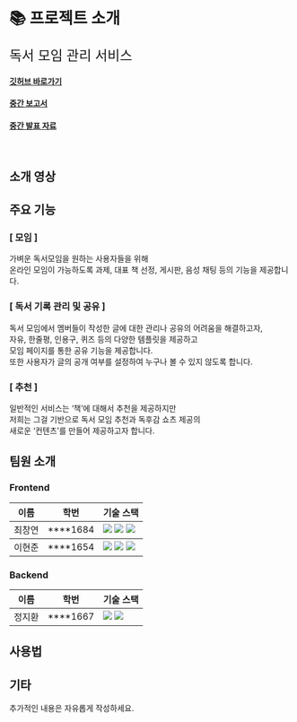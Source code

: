 # 📚 프로젝트 소개

<font size=5>독서 모임 관리 서비스</font>

#### [깃허브 바로가기](https://github.com/kookmin-sw/capstone-2024-39)
#### [중간 보고서](https://docs.google.com/document/d/1i16JsIX1ZV_-k1uWRbPaX7ZjnDUnKAtCAj4W1fes8B4/edit?usp=sharing)
#### [중간 발표 자료](https://drive.google.com/file/d/16d2ZMzQ4o3kiDXWp-8oM8cN9kBTLiGhA/view?usp=sharing)

<br>

## 소개 영상

## 주요 기능

### [ 모임 ]
가벼운 독서모임을 원하는 사용자들을 위해<br>
온라인 모임이 가능하도록 과제, 대표 책 선정, 게시판, 음성 채팅 등의 기능을 제공합니다.<br>

### [ 독서 기록 관리 및 공유 ]
독서 모임에서 멤버들이 작성한 글에 대한 관리나 공유의 어려움을 해결하고자,<br>
자유, 한줄평, 인용구, 퀴즈 등의 다양한 템플릿을 제공하고<br>
모임 페이지를 통한 공유 기능을 제공합니다.<br>
또한 사용자가 글의 공개 여부를 설정하여 누구나 볼 수 있지 않도록 합니다.<br>

### [ 추천 ]
일반적인 서비스는 ‘책’에 대해서 추천을 제공하지만<br>
저희는 그걸 기반으로 독서 모임 추천과 독후감 쇼츠 제공의<br>
새로운 ‘컨텐츠’를 만들어 제공하고자 합니다.<br>

## 팀원 소개
### Frontend
<table>
    <tr>
        <th>이름</th>
        <th>학번</th>
        <th>기술 스택</th>
    </tr>
    <tbody>
        <td valign = "middle">최창연</td>
        <td>****1684</td>
        <td><img src="https://img.shields.io/badge/Flutter-%2302569B.svg?style=for-the-badge&logo=Flutter&logoColor=white"> <img src="https://img.shields.io/badge/Android-3DDC84?style=for-the-badge&logo=android&logoColor=white"> <img src="https://img.shields.io/badge/iOS-000000?style=for-the-badge&logo=ios&logoColor=white"></td>
    </tbody>
    <tbody>
        <td valign = "middle">이현준</td>
        <td>****1654</td>
        <td><img src="https://img.shields.io/badge/Flutter-%2302569B.svg?style=for-the-badge&logo=Flutter&logoColor=white"> <img src="https://img.shields.io/badge/Android-3DDC84?style=for-the-badge&logo=android&logoColor=white"> <img src="https://img.shields.io/badge/iOS-000000?style=for-the-badge&logo=ios&logoColor=white"></td>
    </tbody>
</table>

### Backend
<table>
    <tr>
        <th>이름</th>
        <th>학번</th>
        <th>기술 스택</th>
    </tr>
    <tbody>
        <td valign = middle>정지환</td>
        <td>****1667</td>
        <td><img src="https://img.shields.io/badge/spring-%236DB33F.svg?style=for-the-badge&logo=spring&logoColor=white"> 
            <img src="https://img.shields.io/badge/mysql-4479A1.svg?style=for-the-badge&logo=mysql&logoColor=white"></td>
    </tbody>
</table>


## 사용법

## 기타
추가적인 내용은 자유롭게 작성하세요.